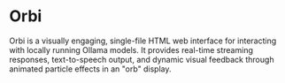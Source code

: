 # Orbi
Orbi is a visually engaging, single-file HTML web interface for interacting with locally running Ollama models. It provides real-time streaming responses, text-to-speech output, and dynamic visual feedback through animated particle effects in an "orb" display.
